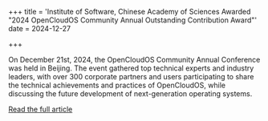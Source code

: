 +++
title = 'Institute of Software, Chinese Academy of Sciences Awarded "2024 OpenCloudOS Community Annual Outstanding Contribution Award"'
date = 2024-12-27

+++

On December 21st, 2024, the OpenCloudOS Community Annual Conference was held in Beijing. The event gathered top technical experts and industry leaders, with over 300 corporate partners and users participating to share the technical achievements and practices of OpenCloudOS, while discussing the future development of next-generation operating systems.

[Read the full article](https://mp.weixin.qq.com/s/_NiTFxY-eGA4DqYkBFVoFw)

